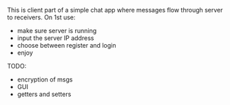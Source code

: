 This is client part of a simple chat app where messages flow through server to receivers. On 1st use:
- make sure server is running
- input the server IP address
- choose between register and login
- enjoy

TODO:
- encryption of msgs
- GUI
- getters and setters
